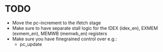 # TODO
- Move the pc-increment to the ifetch stage
- Make sure to have separate stall logic for the IDEX (idex_en), EXMEM (exmem_en), MEMWB (memwb_en) registers
- Make sure you have finegrained control over e.g.:
	- pc_update
